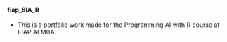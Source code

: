 #### fiap_8IA_R

* This is a portfolio work made for the Programming AI with R course at FIAP AI MBA.
